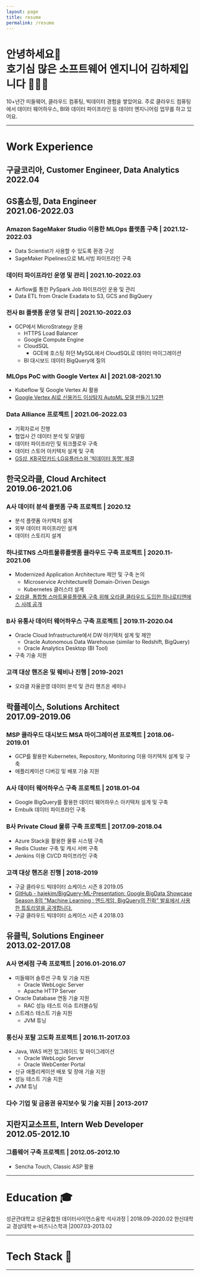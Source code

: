 ```yaml
---
layout: page
title: resume
permalink: /resume
---
```

# 안녕하세요👋 <br/> 호기심 많은 소프트웨어 엔지니어 김하제입니다 🧑🏻‍💻
10+년간 미들웨어, 클라우드 컴퓨팅, 빅데이터 경험을 쌓았어요. 주로 클라우드 컴퓨팅에서 데이터 웨어하우스, BI와 데이터 파이프라인 등 데이터 엔지니어링 업무를 하고 있어요.

---
# Work Experience
## 구글코리아, Customer Engineer, Data Analytics <br/>  2022.04
## GS홈쇼핑, Data Engineer <br/> 2021.06-2022.03

### Amazon SageMaker Studio 이용한 MLOps 플랫폼 구축 | 2021.12-2022.03
- Data Scientist가 사용할 수 있도록 환경 구성
- SageMaker Pipelines으로 ML서빙 파이프라인 구축

### 데이터 파이프라인 운영 및 관리 | 2021.10-2022.03
- Airflow를 통한 PySpark Job 파이프라인 운용 및 관리
- Data ETL from Oracle Exadata to S3, GCS and BigQuery

### 전사 BI 플랫폼 운영 및 관리 |  2021.10-2022.03
- GCP에서 MicroStrategy 운용
    - HTTPS Load Balancer
    - Google Compute Engine
    - CloudSQL
        - GCE에 호스팅 하던 MySQL에서 CloudSQL로 데이터 마이그레이션
    - BI 대시보드 데이터 BigQuery에 질의

### MLOps PoC with Google Vertex AI | 2021.08-2021.10
- Kubeflow 및 Google Vertex AI 활용
- [Google Vertex AI로 신용카드 이상탐지 AutoML 모델 만들기 1/2편](https://velog.io/@haje/Vertex-AI-AutoML-%EC%82%AC%EA%B8%B0-%ED%83%90%EC%A7%80-%EB%AA%A8%EB%8D%B8-%EA%B5%AC%EC%B6%95)
    
### Data Alliance 프로젝트 | 2021.06-2022.03
- 기획자로서 진행
- 협업사 간 데이터 분석 및 모델링
- 데이터 파이프라인 및 워크플로우 구축
- 데이터 스토어 아키텍처 설계 및 구축
- [GS샵, KB국민카드·LG유플러스와 '빅데이터 동맹' 체결](http://www.econovill.com/news/articleView.html?idxno=534933)
        
## 한국오라클, Cloud Architect <br/> 2019.06-2021.06
### A사 데이터 분석 플랫폼 구축 프로젝트 | 2020.12
- 분석 플랫폼 아키텍처 설계
- 외부 데이터 파이프라인 설계
- 데이터 스토리지 설계

### 하나로TNS 스마트물류플랫폼 클라우드 구축 프로젝트 | 2020.11-2021.06
- Modernized Application Architecture 제안 및 구축 논의
    - Microservice Architecture와 Domain-Driven Design
    - Kubernetes 클러스터 설계
- [오라클, 통합형 스마트물류플랫폼 구축 위해 오라클 클라우드 도입한 하나로티앤에스 사례 공개](https://www.oracle.com/kr/news/announcement/oracle-cloud-helps-hanaro-tns-integrate-logistics-platform-2021-04-12.html)
        
### B사 유통사 데이터 웨어하우스 구축 프로젝트 | 2019.11-2020.04
- Oracle Cloud Infrastructure에서 DW 아키텍처 설계 및 제안
    - Oracle Autonomous Data Warehouse (similar to Redshift, BigQuery)
    - Oracle Analytics Desktop (BI Tool)
- 구축 기술 지원
### 고객 대상 핸즈온 및 웨비나 진행 | 2019-2021
- 오라클 자율운영 데이터 분석 및 관리 핸즈온 세미나

## 락플레이스, Solutions Architect <br/>  2017.09-2019.06
### MSP 클라우드 대시보드 MSA 마이그레이션 프로젝트 | 2018.06-2019.01
- GCP를 활용한 Kubernetes, Repository, Monitoring 이용 아키텍처 설계 및 구축
- 애플리케이션 디버깅 및 배포 기술 지원
### A사 데이터 웨어하우스 구축 프로젝트 | 2018.01-04
- Google BigQuery를 활용한 데이터 웨어하우스 아키텍처 설계 및 구축
- Embulk 데이터 파이프라인 구축
### B사 Private Cloud 물류 구축 프로젝트 | 2017.09-2018.04
- Azure Stack을 활용한 물류 시스템 구축
- Redis Cluster 구축 및 캐시 서버 구축
- Jenkins 이용 CI/CD 파이프라인 구축
### 고객 대상 핸즈온 진행 | 2018-2019
- 구글 클라우드 빅데이터 쇼케이스 시즌 8 2019.05  
- [GitHub - hajekim/BigQuery-ML-Presentation: Google BigData Showcase Season 8의 "Machine Learning : 엔드게임, BigQuery의 진화" 발표에서 사용한 튜토리얼을 공개합니다.](https://github.com/hajekim/BigQuery-ML-Presentation)
- 구글 클라우드 빅데이터 쇼케이스 시즌 4 2018.03

## 유클릭, Solutions Engineer <br/> 2013.02-2017.08
### A사 면세점 구축 프로젝트 | 2016.01-2016.07
- 미들웨어 솔루션 구축 및 기술 지원
    - Oracle WebLogic Server
    - Apache HTTP Server
- Oracle Database 연동 기술 지원
    - RAC 성능 테스트 이슈 트러블슈팅
- 스트레스 테스트 기술 지원
    - JVM 튜닝
### 통신사 포탈 고도화 프로젝트 | 2016.11-2017.03
- Java, WAS 버전 업그레이드 및 마이그레이션
    - Oracle WebLogic Server
    - Oracle WebCenter Portal
- 신규 애플리케이션 배포 및 장애 기술 지원
- 성능 테스트 기술 지원
- JVM 튜닝

### 다수 기업 및 금융권 유지보수 및 기술 지원 | 2013-2017

## 지란지교소프트, Intern Web Developer <br/> 2012.05-2012.10
### 그룹웨어 구축 프로젝트 | 2012.05-2012.10
- Sencha Touch, Classic ASP 활용

---

# Education 🎓
성균관대학교 성균융합원 데이터사이언스융학 석사과정 | 2018.09-2020.02
한신대학교 경상대학 e-비즈니스학과 |2007.03-2013.02

---

# Tech Stack 🥞



---